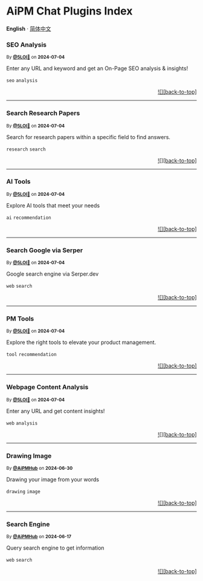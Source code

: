 <h1>AiPM Chat Plugins Index</h1>

**English** · [简体中文](./README.zh-CN.md)<!-- AWESOME PLUGINS -->

### SEO Analysis

<sup>By **[@5LOI🐬](https://www.5loi.com)** on **2024-07-04**</sup>

Enter any URL and keyword and get an On-Page SEO analysis & insights!

`seo` `analysis`

<div align="right">

[![][back-to-top]](#readme-top)

</div>

---

### Search Research Papers

<sup>By **[@5LOI🐬](https://www.5loi.com)** on **2024-07-04**</sup>

Search for research papers within a specific field to find answers.

`research` `search`

<div align="right">

[![][back-to-top]](#readme-top)

</div>

---

### AI Tools

<sup>By **[@5LOI🐬](https://www.5loi.com)** on **2024-07-04**</sup>

Explore AI tools that meet your needs

`ai` `recommendation`

<div align="right">

[![][back-to-top]](#readme-top)

</div>

---

### Search Google via Serper

<sup>By **[@5LOI🐬](https://www.5loi.com)** on **2024-07-04**</sup>

Google search engine via Serper.dev

`web` `search`

<div align="right">

[![][back-to-top]](#readme-top)

</div>

---

### PM Tools

<sup>By **[@5LOI🐬](https://www.5loi.com)** on **2024-07-04**</sup>

Explore the right tools to elevate your product management.

`tool` `recommendation`

<div align="right">

[![][back-to-top]](#readme-top)

</div>

---

### Webpage Content Analysis

<sup>By **[@5LOI🐬](https://www.5loi.com)** on **2024-07-04**</sup>

Enter any URL and get content insights!

`web` `analysis`

<div align="right">

[![][back-to-top]](#readme-top)

</div>

---

### Drawing Image

<sup>By **[@AiPMHub](https://github.com/aipmhub/chat-plugin-drawing)** on **2024-06-30**</sup>

Drawing your image from your words

`drawing` `image`

<div align="right">

[![][back-to-top]](#readme-top)

</div>

---

### Search Engine

<sup>By **[@AiPMHub](https://github.com/aipmhub/chat-plugin-search-engine)** on **2024-06-17**</sup>

Query search engine to get information

`web` `search`

<div align="right">

[![][back-to-top]](#readme-top)

</div>
